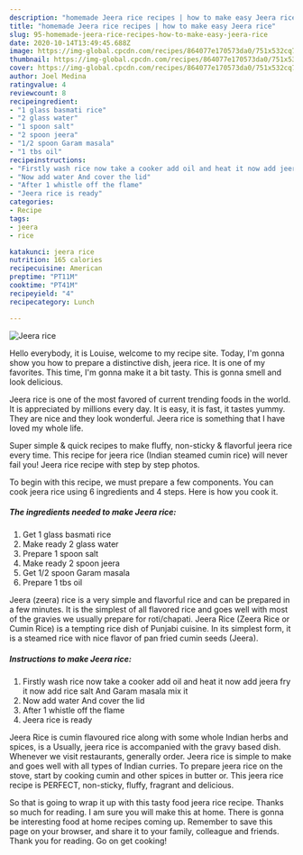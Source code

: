 ```yaml
---
description: "homemade Jeera rice recipes | how to make easy Jeera rice"
title: "homemade Jeera rice recipes | how to make easy Jeera rice"
slug: 95-homemade-jeera-rice-recipes-how-to-make-easy-jeera-rice
date: 2020-10-14T13:49:45.688Z
image: https://img-global.cpcdn.com/recipes/864077e170573da0/751x532cq70/jeera-rice-recipe-main-photo.jpg
thumbnail: https://img-global.cpcdn.com/recipes/864077e170573da0/751x532cq70/jeera-rice-recipe-main-photo.jpg
cover: https://img-global.cpcdn.com/recipes/864077e170573da0/751x532cq70/jeera-rice-recipe-main-photo.jpg
author: Joel Medina
ratingvalue: 4
reviewcount: 8
recipeingredient:
- "1 glass basmati rice"
- "2 glass water"
- "1 spoon salt"
- "2 spoon jeera"
- "1/2 spoon Garam masala"
- "1 tbs oil"
recipeinstructions:
- "Firstly wash rice now take a cooker add oil and heat it now add jeera fry it now add rice salt And Garam masala mix it"
- "Now add water And cover the lid"
- "After 1 whistle off the flame"
- "Jeera rice is ready"
categories:
- Recipe
tags:
- jeera
- rice

katakunci: jeera rice 
nutrition: 165 calories
recipecuisine: American
preptime: "PT11M"
cooktime: "PT41M"
recipeyield: "4"
recipecategory: Lunch

---
```



![Jeera rice](https://img-global.cpcdn.com/recipes/864077e170573da0/751x532cq70/jeera-rice-recipe-main-photo.jpg)

Hello everybody, it is Louise, welcome to my recipe site. Today, I'm gonna show you how to prepare a distinctive dish, jeera rice. It is one of my favorites. This time, I'm gonna make it a bit tasty. This is gonna smell and look delicious.

Jeera rice is one of the most favored of current trending foods in the world. It is appreciated by millions every day. It is easy, it is fast, it tastes yummy. They are nice and they look wonderful. Jeera rice is something that I have loved my whole life.

Super simple &amp; quick recipes to make fluffy, non-sticky &amp; flavorful jeera rice every time. This recipe for jeera rice (Indian steamed cumin rice) will never fail you! Jeera rice recipe with step by step photos.


To begin with this recipe, we must prepare a few components. You can cook jeera rice using 6 ingredients and 4 steps. Here is how you cook it.

<!--inarticleads1-->

##### The ingredients needed to make Jeera rice:

1. Get 1 glass basmati rice
1. Make ready 2 glass water
1. Prepare 1 spoon salt
1. Make ready 2 spoon jeera
1. Get 1/2 spoon Garam masala
1. Prepare 1 tbs oil


Jeera (zeera) rice is a very simple and flavorful rice and can be prepared in a few minutes. It is the simplest of all flavored rice and goes well with most of the gravies we usually prepare for roti/chapati. Jeera Rice (Zeera Rice or Cumin Rice) is a tempting rice dish of Punjabi cuisine. In its simplest form, it is a steamed rice with nice flavor of pan fried cumin seeds (Jeera). 

<!--inarticleads2-->

##### Instructions to make Jeera rice:

1. Firstly wash rice now take a cooker add oil and heat it now add jeera fry it now add rice salt And Garam masala mix it
1. Now add water And cover the lid
1. After 1 whistle off the flame
1. Jeera rice is ready


Jeera Rice is cumin flavoured rice along with some whole Indian herbs and spices, is a Usually, jeera rice is accompanied with the gravy based dish. Whenever we visit restaurants, generally order. Jeera rice is simple to make and goes well with all types of Indian curries. To prepare jeera rice on the stove, start by cooking cumin and other spices in butter or. This jeera rice recipe is PERFECT, non-sticky, fluffy, fragrant and delicious. 

So that is going to wrap it up with this tasty food jeera rice recipe. Thanks so much for reading. I am sure you will make this at home. There is gonna be interesting food at home recipes coming up. Remember to save this page on your browser, and share it to your family, colleague and friends. Thank you for reading. Go on get cooking!
